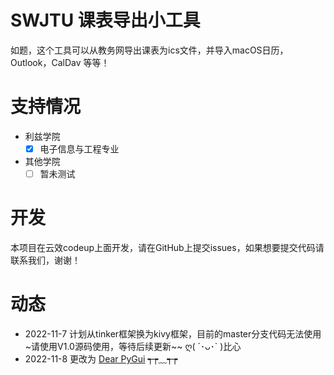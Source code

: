 # SWJTU 课表导出小工具

如题，这个工具可以从教务网导出课表为ics文件，并导入macOS日历，Outlook，CalDav 等等！

# 支持情况

- 利兹学院
  - [x] 电子信息与工程专业
- 其他学院
  - [ ] 暂未测试  

# 开发
本项目在云效codeup上面开发，请在GitHub上提交issues，如果想要提交代码请联系我们，谢谢！

# 动态
- 2022-11-7 计划从tinker框架换为kivy框架，目前的master分支代码无法使用~请使用V1.0源码使用，等待后续更新~~ ღ( ´･ᴗ･` )比心
- 2022-11-8 更改为  [Dear PyGui](https://dearpygui.readthedocs.io/) ┭┮﹏┭┮